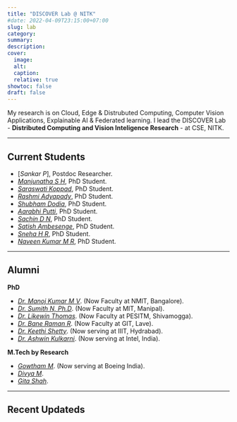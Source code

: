 ```yaml
---
title: "DISCOVER Lab @ NITK"
#date: 2022-04-09T23:15:00+07:00
slug: lab
category:
summary:
description: 
cover:
  image:
  alt:
  caption: 
  relative: true
showtoc: false
draft: false
---
```


My research is on Cloud, Edge & Distrubuted Computing, Computer Vision Applications, Explainable AI & Federated learning. I lead the DISCOVER Lab - **Distributed Computing and Vision Inteligence Research** - at CSE, NITK. 

---
**Current Students**
---
- [*Sankar P*], Postdoc Researcher.
- [*Manjunatha S H*](https://cse.nitk.ac.in/researchscholars/manjunatha), PhD Student.
- [*Saraswati Koppad*](https://cse.nitk.ac.in/researchscholars/saraswathi-koppad), PhD Student.
- [*Rashmi Adyapady*](https://cse.nitk.ac.in/researchscholars/rashmi-adyapady-r), PhD Student.
- [*Shubham Dodia*](https://cse.nitk.ac.in/researchscholars/rashmi-adyapady-r), PhD Student.
- [*Aarabhi Putti*](https://www.linkedin.com/in/aarabhi-putty-9b6270137/), PhD Student.
- [*Sachin D N*](https://www.linkedin.com/in/sachin-dudda-nagaraju-a3838976/), PhD Student.
- [*Satish Ambesenge*](https://www.linkedin.com/in/sateesh-ambesange-3020185/), PhD Student.
- [*Sneha H R*](https://nmit.irins.org/profile/264945), PhD Student.
- [*Naveen Kumar M R*](https://scholar.google.com/citations?user=6e9zAAoAAAAJ&hl=en), PhD Student.

---
**Alumni**
---
**PhD**
- [*Dr. Manoj Kumar M V*](https://www.linkedin.com/in). (Now Faculty at NMIT, Bangalore).
- [*Dr. Sumith N, Ph.D*](https://www.linkedin.com/in). (Now Faculty at MIT, Manipal).
- [*Dr. Likewin Thomas*](https://www.linkedin.com/in). (Now Faculty at PESITM, Shivamogga).
- [*Dr. Bane Raman R*](https://www.linkedin.com/in). (Now Faculty at GIT, Lave).
- [*Dr. Keethi Shetty*](https://www.linkedin.com/in). (Now serving at IIIT, Hydrabad).
- [*Dr. Ashwin Kulkarni*](https://www.linkedin.com/in). (Now serving at Intel, India).

**M.Tech by Research**

- [*Gowtham M*](https://www.linkedin.com/in). (Now serving at Boeing India).
- [*Divya M*](https://www.linkedin.com/in).
- [*Gita Shah*](https://www.linkedin.com/in).
---
**Recent Updateds**
---
